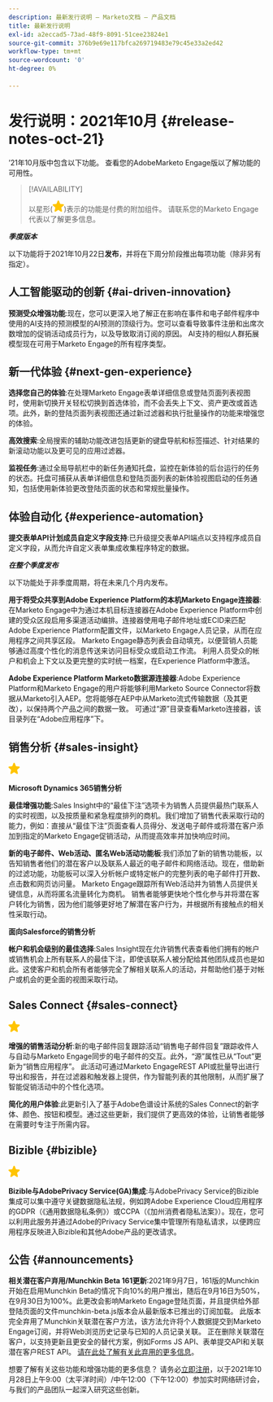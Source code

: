```yaml
---
description: 最新发行说明 — Marketo文档 — 产品文档
title: 最新发行说明
exl-id: a2eccad5-73ad-48f9-8091-51cee23824e1
source-git-commit: 376b9e69e117bfca269719483e79c45e33a2ed42
workflow-type: tm+mt
source-wordcount: '0'
ht-degree: 0%

---
```


# 发行说明：2021年10月 {#release-notes-oct-21}

’21年10月版中包含以下功能。 查看您的AdobeMarketo Engage版以了解功能的可用性。

>[!AVAILABILITY]
>
>以星形(![](assets/yellow-star.png))表示的功能是付费的附加组件。 请联系您的Marketo Engage代表以了解更多信息。

**_季度版本_**

以下功能将于2021年10月22日&#x200B;**发布**，并将在下周分阶段推出每项功能（除非另有指定）。

## 人工智能驱动的创新 {#ai-driven-innovation}

**预测受众增强功能**:现在，您可以更深入地了解正在影响在事件和电子邮件程序中使用的AI支持的预测模型的AI预测的顶级行为。您可以查看导致事件注册和出席次数增加的促销活动成员行为，以及导致取消订阅的原因。 AI支持的相似人群拓展模型现在可用于Marketo Engage的所有程序类型。

## 新一代体验 {#next-gen-experience}

**选择您自己的体验**:在处理Marketo Engage表单详细信息或登陆页面列表视图时，使用新切换开关轻松切换到首选体验，而不会丢失上下文、资产更改或首选项。此外，新的登陆页面列表视图还通过新过滤器和执行批量操作的功能来增强您的体验。

**高效搜索**:全局搜索的辅助功能改进包括更新的键盘导航和标签描述、针对结果的新滚动功能以及更可见的应用过滤器。

**监视任务**:通过全局导航栏中的新任务通知托盘，监控在新体验的后台运行的任务的状态。托盘可捕获从表单详细信息和登陆页面列表的新体验视图启动的任务通知，包括使用新体验更改登陆页面的状态和常规批量操作。

## 体验自动化 {#experience-automation}

**提交表单API计划成员自定义字段支持**:已升级提交表单API端点以支持程序成员自定义字段，从而允许自定义表单集成收集程序特定的数据。

**_在整个季度发布_**

以下功能处于非季度周期，将在未来几个月内发布。

**用于将受众共享到Adobe Experience Platform的本机Marketo Engage连接器**:在Marketo Engage中为通过本机目标连接器在Adobe Experience Platform中创建的受众区段启用多渠道活动编排。连接器使用电子邮件地址或ECID来匹配Adobe Experience Platform配置文件，以Marketo Engage人员记录，从而在应用程序之间共享区段。 Marketo Engage静态列表会自动填充，以便营销人员能够通过高度个性化的消息传送来访问目标受众或启动工作流。 利用人员受众的帐户和机会上下文以及更完整的实时统一档案，在Experience Platform中激活。

**Adobe Experience Platform Marketo数据源连接器**:Adobe Experience Platform和Marketo Engage的用户将能够利用Marketo Source Connector将数据从Marketo引入AEP。您将能够在AEP中从Marketo流式传输数据（及其更改），以保持两个产品之间的数据一致。 可通过“源”目录查看Marketo连接器，该目录列在“Adobe应用程序”下。

## 销售分析 {#sales-insight}

![（星号）](assets/yellow-star.png)

**Microsoft Dynamics 365销售分析**

**最佳增强功能**:Sales Insight中的“最佳下注”选项卡为销售人员提供最热门联系人的实时视图，以及按质量和紧急程度排列的商机。我们增加了销售代表采取行动的能力，例如：直接从“最佳下注”页面查看人员得分、发送电子邮件或将潜在客户添加到指定的Marketo Engage促销活动，从而提高效率并加快响应时间。

**新的电子邮件、Web活动、匿名Web活动功能板**:我们添加了新的销售功能板，以告知销售者他们的潜在客户以及联系人最近的电子邮件和网络活动。现在，借助新的过滤功能，功能板可以深入分析帐户或特定帐户的完整列表的电子邮件打开数、点击数和网页访问量。 Marketo Engage跟踪所有Web活动并为销售人员提供关键信息，从而将匿名流量转化为商机。 销售者能够更快地个性化参与并将潜在客户转化为销售，因为他们能够更好地了解潜在客户行为，并根据所有接触点的相关性采取行动。

**面向Salesforce的销售分析**

**帐户和机会级别的最佳选择**:Sales Insight现在允许销售代表查看他们拥有的帐户或销售机会上所有联系人的最佳下注，即使该联系人被分配给其他团队成员也是如此。这使客户和机会所有者能够完全了解相关联系人的活动，并帮助他们基于对帐户或机会的更全面的视图采取行动。

## Sales Connect {#sales-connect}

![（星号）](assets/yellow-star.png)

**增强的销售活动分析**:新的电子邮件回复跟踪活动“销售电子邮件回复”跟踪收件人与自动与Marketo Engage同步的电子邮件的交互。此外，“源”属性已从“Tout”更新为“销售应用程序”。 此活动可通过Marketo EngageREST API或批量导出进行导出和报告，并在过滤器和触发器上提供，作为智能列表的其他限制，从而扩展了智能促销活动中的个性化选项。

**简化的用户体验**:此更新引入了基于Adobe色谱设计系统的Sales Connect的新字体、颜色、按钮和模型。通过这些更新，我们提供了更高效的体验，让销售者能够在需要时专注于所需内容。

## Bizible {#bizible}

![](assets/yellow-star.png)

**Bizible与AdobePrivacy Service(GA)集成**:与AdobePrivacy Service的Bizible集成可以集中遵守关键数据隐私法规，例如跨Adobe Experience Cloud应用程序的GDPR（《通用数据隐私条例》）或CCPA（《加州消费者隐私法案》）。现在，您可以利用此服务并通过Adobe的Privacy Service集中管理所有隐私请求，以便跨应用程序反映进入Bizible和其他Adobe产品的更改请求。

## 公告 {#announcements}

**相关潜在客户弃用/Munchkin Beta 161更新**:2021年9月7日，161版的Munchkin开始在启用Munchkin Beta的情况下向10%的用户推出，随后在9月16日为50%，在9月30日为100%。此更改会影响Marketo Engage登陆页面，并且提供给外部登陆页面的文件munchkin-beta.js版本会从最新版本已推出的订阅加载。 此版本完全弃用了Munchkin关联潜在客户方法，该方法允许将个人数据提交到Marketo Engage订阅，并将Web浏览历史记录与已知的人员记录关联。 正在删除关联潜在客户，以支持更新且更安全的替代方案，例如Forms JS API、表单提交API和关联潜在客户REST API。 [请在此处了解有关此弃用的更多信息](https://developers.marketo.com/blog/deprecation-of-munchkin-associate-lead-method/)。

想要了解有关这些功能和增强功能的更多信息？ 请务必[立即注册](https://engage.marketo.com/October_Release_RegistrationPage.html)，以于2021年10月28日上午9:00（太平洋时间）/中午12:00（下午12:00）参加实时网络研讨会，与我们的产品团队一起深入研究这些创新。
